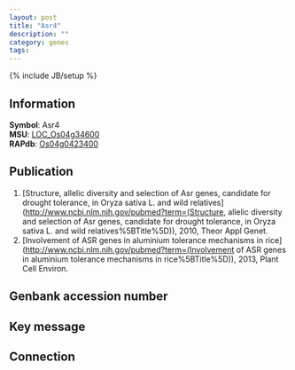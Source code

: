 ```yaml
---
layout: post
title: "Asr4"
description: ""
category: genes
tags: 
---
```

{% include JB/setup %}

## Information
__Symbol__: Asr4  
__MSU__: [LOC_Os04g34600](http://rice.plantbiology.msu.edu/cgi-bin/ORF_infopage.cgi?orf=LOC_Os04g34600)  
__RAPdb__: [Os04g0423400](http://rapdb.dna.affrc.go.jp/viewer/gbrowse_details/irgsp1?name=Os04g0423400)  

## Publication
1. [Structure, allelic diversity and selection of Asr genes, candidate for drought tolerance, in Oryza sativa L. and wild relatives](http://www.ncbi.nlm.nih.gov/pubmed?term=(Structure, allelic diversity and selection of Asr genes, candidate for drought tolerance, in Oryza sativa L. and wild relatives%5BTitle%5D)), 2010, Theor Appl Genet.
2. [Involvement of ASR genes in aluminium tolerance mechanisms in rice](http://www.ncbi.nlm.nih.gov/pubmed?term=(Involvement of ASR genes in aluminium tolerance mechanisms in rice%5BTitle%5D)), 2013, Plant Cell Environ.

## Genbank accession number

## Key message

## Connection



